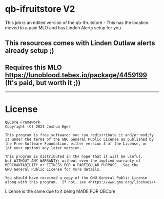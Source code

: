 # qb-ifruitstore V2

This job is an edited version of the qb-ifruitstore - This has the location moved to a paid MLO and has Linden Alerts setup for you.

## This resources comes with Linden Outlaw alerts already setup ;)

## Requires this MLO https://lunoblood.tebex.io/package/4459199 (It's paid, but worth it ;))

----------------------------------------

# License

    QBCore Framework
    Copyright (C) 2021 Joshua Eger

    This program is free software: you can redistribute it and/or modify
    it under the terms of the GNU General Public License as published by
    the Free Software Foundation, either version 3 of the License, or
    (at your option) any later version.

    This program is distributed in the hope that it will be useful,
    but WITHOUT ANY WARRANTY; without even the implied warranty of
    MERCHANTABILITY or FITNESS FOR A PARTICULAR PURPOSE.  See the
    GNU General Public License for more details.

    You should have received a copy of the GNU General Public License
    along with this program.  If not, see <https://www.gnu.org/licenses/>

License is the same due to it being MADE FOR QBCore
